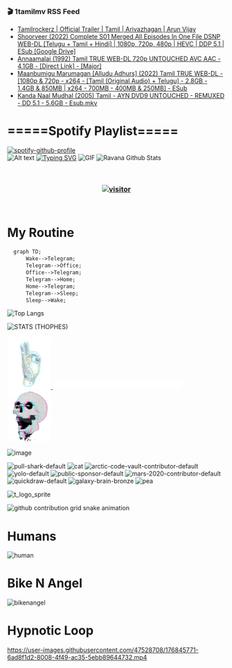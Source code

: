 ### 🎬 1tamilmv RSS Feed

<!-- BLOG-POST-LIST:START -->
- [Tamilrockerz | Official Trailer | Tamil | Arivazhagan | Arun Vijay](https://www.1tamilmv.click/index.php?/forums/topic/165698-tamilrockerz-official-trailer-tamil-arivazhagan-arun-vijay/&do=findComment&comment=331152)
- [Shoorveer &lpar;2022&rpar; Complete S01 Merged All Episodes In One File DSNP WEB-DL [Telugu + Tamil + Hindi] | 1080p, 720p, 480p | HEVC | DDP 5.1 | ESub [Google Drive]](https://www.1tamilmv.click/index.php?/forums/topic/165786-shoorveer-2022-complete-s01-merged-all-episodes-in-one-file-dsnp-web-dl-telugu-tamil-hindi-1080p-720p-480p-hevc-ddp-51-esub-google-drive/&do=findComment&comment=331151)
- [Annaamalai &lpar;1992&rpar; Tamil TRUE WEB-DL 720p UNTOUCHED AVC AAC - 4.1GB - [Direct Link] - [Major]](https://www.1tamilmv.click/index.php?/forums/topic/130064-annaamalai-1992%C2%A0tamil-true-web-dl-720p-untouched-avc-aac-41gb-direct-link-major/&do=findComment&comment=331150)
- [Maanbumigu Marumagan [Alludu Adhurs] &lpar;2022&rpar; Tamil TRUE WEB-DL - [1080p &amp; 720p - x264 - [Tamil &lpar;Original Audio&rpar; + Telugu] - 2.8GB - 1.4GB &amp; 850MB | x264 - 700MB - 400MB &amp; 250MB] - ESub](https://www.1tamilmv.click/index.php?/forums/topic/165768-maanbumigu-marumagan-alludu-adhurs-2022-tamil-true-web-dl-1080p-720p-x264-tamil-original-audio-telugu-28gb-14gb-850mb-x264-700mb-400mb-250mb-esub/&do=findComment&comment=331149)
- [Kanda Naal Mudhal &lpar;2005&rpar; Tamil - AYN DVD9 UNTOUCHED - REMUXED - DD 5.1 - 5.6GB - Esub.mkv](https://www.1tamilmv.click/index.php?/forums/topic/165785-kanda-naal-mudhal-2005-tamil-ayn-dvd9-untouched-remuxed-dd-51-56gb-esubmkv/&do=findComment&comment=331148)
<!-- BLOG-POST-LIST:END -->

# =====Spotify Playlist=====
[![spotify-github-profile](https://spotify-github-profile.vercel.app/api/view?uid=31rfzgmuvvewegdlxvlev4ynz4vu&cover_image=true&theme=default&bar_color=53b14f&bar_color_cover=true)](https://ravana69.github.io/rss)
</br>
![Alt text](https://spotify-recently-played-readme.vercel.app/api?user=31rfzgmuvvewegdlxvlev4ynz4vu)
[![Typing SVG](https://readme-typing-svg.herokuapp.com?color=%2336BCF7&center=true&vCenter=true&multiline=true&height=81&lines=I+AM+RAVANA;CONTACT+ME+ON+TELEGRAM%3A+%40R4V4N4)](https://git.io/typing-svg)
<img align="centre" height="400px" width="490px" alt="GIF" src="https://github.com/ravana69/ravana69/blob/master/rvm.gif" />
![Ravana Github Stats](https://github-readme-stats.vercel.app/api?username=ravana69&&show_icons=true&theme=radical)

<br />
<h3 align="center"> <a href="https://t.me/r4v4n4"><img src="https://profile-counter.glitch.me/ravana69/count.svg" alt="visitor" width="600"></a> </h3>
</br>

<H1>My Routine</H1>

```mermaid
  graph TD;
      Wake-->Telegram;
      Telegram-->Office;
      Office-->Telegram;
      Telegram-->Home;
      Home-->Telegram;
      Telegram-->Sleep;
      Sleep-->Wake;
```
![Top Langs](https://github-readme-stats.vercel.app/api/top-langs/?username=ravana69&&show_icons=true&theme=radical)

![STATS (THOPHES)](https://github-profile-trophy.vercel.app/?username=ravana69&theme=gruvbox&margin-w=10&margin-h=15&column=8)
<br />
<p align="left">
    <a href="#">
        <img width="20%" src="./assets/images/hand.gif" alt="" />
    </a>
    <a href="#">
        <img width="59%" src="./assets/images/spacer.png" alt="" >
    </a>
    <a href="#">
        <img width="20%" src="./assets/images/skull.gif" alt="" />
    </a>
</p>


![image](https://user-images.githubusercontent.com/47528708/175298537-0623dc00-7b1a-4ec1-b5b1-71768763a234.png)

<img width="148" alt="pull-shark-default" src="https://user-images.githubusercontent.com/47528708/176419715-70981865-4dc6-489a-8a1a-06842db67b15.gif"> <img width="148" alt="cat" src="https://user-images.githubusercontent.com/47528708/179149594-60701d0e-e626-415f-9958-80736351eadd.gif"> <img width="148" alt="arctic-code-vault-contributor-default" src="https://user-images.githubusercontent.com/47528708/175267501-e1fbbb8f-c2b2-4882-b865-2ac4debef26c.png"> <img width="148" alt="yolo-default" src="https://user-images.githubusercontent.com/47528708/175267654-281a1880-1129-4b7b-bf2f-de5dd2bc5afa.png"> <img width="148" alt="public-sponsor-default" src="https://user-images.githubusercontent.com/47528708/175268448-2e78cc75-fb25-4d76-bd22-7df520446b45.png"> <img width="148" alt="mars-2020-contributor-default" src="https://user-images.githubusercontent.com/47528708/175268475-de6d987a-3be9-4353-86a5-23b422559355.png"> <img width="148" alt="quickdraw-default" src="https://user-images.githubusercontent.com/47528708/179148665-33e7c2c8-5d95-413e-8b25-6862820a5fe7.png"> <img width="148" alt="galaxy-brain-bronze" src="https://user-images.githubusercontent.com/47528708/176419717-e2fdca8b-0fdc-47dd-9511-a7ff52178a33.gif"> <img width="148" alt="pea" src="https://user-images.githubusercontent.com/47528708/179149608-800ce6e1-7d24-4bfe-8e84-5628e6d5497d.gif">

![t_logo_sprite](https://user-images.githubusercontent.com/47528708/175293007-21ff1792-1fca-4be3-bcae-12fdc3aa414f.svg)

![github contribution grid snake animation](https://raw.githubusercontent.com/ravana69/ravana69/output/github-contribution-grid-snake-dark.svg#gh-dark-mode-only)

# Humans
<img width="170" alt="human" src="https://user-images.githubusercontent.com/47528708/176413829-c142d478-1c96-4c3c-a2a4-2dd35374c335.gif">

# Bike N Angel
<img width="170" alt="bikenangel" src="https://user-images.githubusercontent.com/47528708/176616968-3a44f91e-8016-477c-9bb5-c4689a1adbee.gif">

# Hypnotic Loop

https://user-images.githubusercontent.com/47528708/176845771-6ad8f1d2-8008-4f49-ac35-5ebb89644732.mp4

